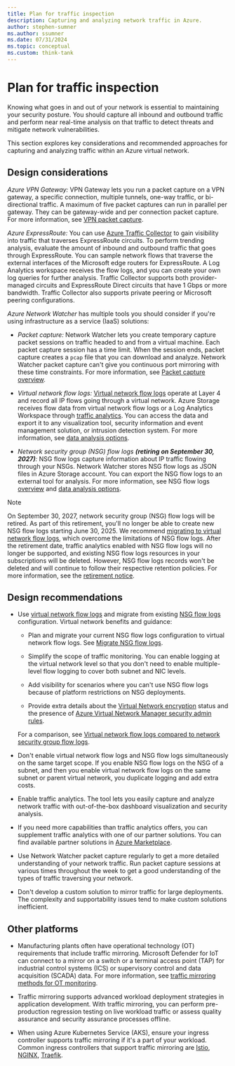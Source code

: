 ```yaml
---
title: Plan for traffic inspection
description: Capturing and analyzing network traffic in Azure.
author: stephen-sumner
ms.author: ssumner
ms.date: 07/31/2024
ms.topic: conceptual
ms.custom: think-tank
---
```


# Plan for traffic inspection

Knowing what goes in and out of your network is essential to maintaining your security posture. You should capture all inbound and outbound traffic and perform near real-time analysis on that traffic to detect threats and mitigate network vulnerabilities.

This section explores key considerations and recommended approaches for capturing and analyzing traffic within an Azure virtual network.

## Design considerations

*Azure VPN Gateway:* VPN Gateway lets you run a packet capture on a VPN gateway, a specific connection, multiple tunnels, one-way traffic, or bi-directional traffic. A maximum of five packet captures can run in parallel per gateway. They can be gateway-wide and per connection packet capture. For more information, see [VPN packet capture](/azure/vpn-gateway/packet-capture).

*Azure ExpressRoute:* You can use [Azure Traffic Collector](/azure/expressroute/traffic-collector) to gain visibility into traffic that traverses ExpressRoute circuits. To perform trending analysis, evaluate the amount of inbound and outbound traffic that goes through ExpressRoute. You can sample network flows that traverse the external interfaces of the Microsoft edge routers for ExpressRoute. A Log Analytics workspace receives the flow logs, and you can create your own log queries for further analysis. Traffic Collector supports both provider-managed circuits and ExpressRoute Direct circuits that have 1 Gbps or more bandwidth. Traffic Collector also supports private peering or Microsoft peering configurations.

*Azure Network Watcher* has multiple tools you should consider if you're using infrastructure as a service (IaaS) solutions:

- *Packet capture:* Network Watcher lets you create temporary capture packet sessions on traffic headed to and from a virtual machine. Each packet capture session has a time limit. When the session ends, packet capture creates a `pcap` file that you can download and analyze. Network Watcher packet capture can't give you continuous port mirroring with these time constraints. For more information, see [Packet capture overview](/azure/network-watcher/network-watcher-packet-capture-overview).

- *Virtual network flow logs:* [Virtual network flow logs](/azure/network-watcher/vnet-flow-logs-overview) operate at Layer 4 and record all IP flows going through a virtual network. Azure Storage receives flow data from virtual network flow logs or a Log Analytics Workspace through [traffic analytics](/azure/network-watcher/traffic-analytics). You can access the data and export it to any visualization tool, security information and event management solution, or intrusion detection system. For more information, see [data analysis options](/azure/network-watcher/flow-logs-read?tabs=vnet).

- *Network security group (NSG) flow logs **(retiring on September 30, 2027)**:* NSG flow logs capture information about IP traffic flowing through your NSGs. Network Watcher stores NSG flow logs as JSON files in Azure Storage account. You can export the NSG flow logs to an external tool for analysis. For more information, see NSG flow logs [overview](/azure/network-watcher/network-watcher-nsg-flow-logging-overview) and [data analysis options](/azure/network-watcher/network-watcher-visualize-nsg-flow-logs-power-bi).

> [!NOTE]
> On September 30, 2027, network security group (NSG) flow logs will be retired. As part of this retirement, you'll no longer be able to create new NSG flow logs starting June 30, 2025. We recommend [migrating to virtual network flow logs](/azure/network-watcher/nsg-flow-logs-migrate), which overcome the limitations of NSG flow logs. After the retirement date, traffic analytics enabled with NSG flow logs will no longer be supported, and existing NSG flow logs resources in your subscriptions will be deleted. However, NSG flow logs records won't be deleted and will continue to follow their respective retention policies. For more information, see the [retirement notice](https://azure.microsoft.com/updates?id=Azure-NSG-flow-logs-Retirement).

## Design recommendations

- Use [virtual network flow logs](/azure/network-watcher/vnet-flow-logs-overview) and migrate from existing [NSG flow logs](/azure/network-watcher/network-watcher-nsg-flow-logging-overview) configuration. Virtual network benefits and guidance:

  - Plan and migrate your current NSG flow logs configuration to virtual network flow logs. See [Migrate NSG flow logs](/azure/network-watcher/nsg-flow-logs-migrate).

  - Simplify the scope of traffic monitoring. You can enable logging at the virtual network level so that you don't need to enable multiple-level flow logging to cover both subnet and NIC levels.

  - Add visibility for scenarios where you can't use NSG flow logs because of platform restrictions on NSG deployments.
  - Provide extra details about the [Virtual Network encryption](/azure/virtual-network/virtual-network-encryption-overview) status and the presence of [Azure Virtual Network Manager security admin rules](/azure/virtual-network-manager/concept-virtual-network-flow-logs).

  For a comparison, see [Virtual network flow logs compared to network security group flow logs](/azure/network-watcher/vnet-flow-logs-overview#virtual-network-flow-logs-compared-to-network-security-group-flow-logs).

- Don't enable virtual network flow logs and NSG flow logs simultaneously on the same target scope. If you enable NSG flow logs on the NSG of a subnet, and then you enable virtual network flow logs on the same subnet or parent virtual network, you duplicate logging and add extra costs.

- Enable traffic analytics. The tool lets you easily capture and analyze network traffic with out-of-the-box dashboard visualization and security analysis.

- If you need more capabilities than traffic analytics offers, you can supplement traffic analytics with one of our partner solutions. You can find available partner solutions in [Azure Marketplace](https://azuremarketplace.microsoft.com/home).

- Use Network Watcher packet capture regularly to get a more detailed understanding of your network traffic. Run packet capture sessions at various times throughout the week to get a good understanding of the types of traffic traversing your network.

- Don't develop a custom solution to mirror traffic for large deployments. The complexity and supportability issues tend to make custom solutions inefficient.

## Other platforms

- Manufacturing plants often have operational technology (OT) requirements that include traffic mirroring. Microsoft Defender for IoT can connect to a mirror on a switch or a terminal access point (TAP) for industrial control systems (ICS) or supervisory control and data acquisition (SCADA) data. For more information, see [traffic mirroring methods for OT monitoring](/azure/defender-for-iot/organizations/best-practices/traffic-mirroring-methods).

- Traffic mirroring supports advanced workload deployment strategies in application development. With traffic mirroring, you can perform pre-production regression testing on live workload traffic or assess quality assurance and security assurance processes offline.

- When using Azure Kubernetes Service (AKS), ensure your ingress controller supports traffic mirroring if it's a part of your workload. Common ingress controllers that support traffic mirroring are [Istio](https://istio.io/latest/docs/tasks/traffic-management/mirroring/), [NGINX](https://nginx.org/en/docs/http/ngx_http_mirror_module.html), [Traefik](https://doc.traefik.io/traefik/routing/services/#mirroring-service).
